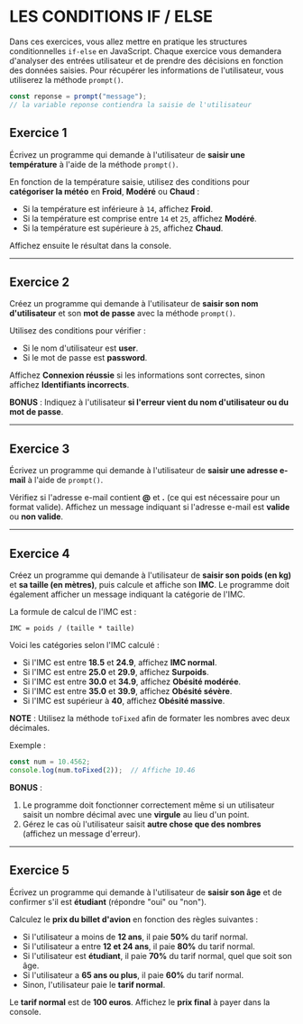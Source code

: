 # LES CONDITIONS IF / ELSE

Dans ces exercices, vous allez mettre en pratique les structures conditionnelles `if-else` en JavaScript. Chaque exercice vous demandera d'analyser des entrées utilisateur et de prendre des décisions en fonction des données saisies. Pour récupérer les informations de l'utilisateur, vous utiliserez la méthode `prompt()`.

```js 
const reponse = prompt("message");
// la variable reponse contiendra la saisie de l'utilisateur
```

## Exercice 1

Écrivez un programme qui demande à l'utilisateur de **saisir une température** à l'aide de la méthode `prompt()`.

En fonction de la température saisie, utilisez des conditions pour **catégoriser la météo** en **Froid**, **Modéré** ou **Chaud** :

- Si la température est inférieure à `14`, affichez **Froid**.
- Si la température est comprise entre `14` et `25`, affichez **Modéré**.
- Si la température est supérieure à `25`, affichez **Chaud**.

Affichez ensuite le résultat dans la console.

---

## Exercice 2

Créez un programme qui demande à l'utilisateur de **saisir son nom d'utilisateur** et son **mot de passe** avec la méthode `prompt()`.

Utilisez des conditions pour vérifier :
- Si le nom d'utilisateur est **user**.
- Si le mot de passe est **password**.

Affichez **Connexion réussie** si les informations sont correctes, sinon affichez **Identifiants incorrects**.

**BONUS** : Indiquez à l'utilisateur **si l'erreur vient du nom d'utilisateur ou du mot de passe**.

---

## Exercice 3

Écrivez un programme qui demande à l'utilisateur de **saisir une adresse e-mail** à l'aide de `prompt()`.

Vérifiez si l'adresse e-mail contient **@** et **.** (ce qui est nécessaire pour un format valide). Affichez un message indiquant si l'adresse e-mail est **valide** ou **non valide**.

---

## Exercice 4

Créez un programme qui demande à l'utilisateur de **saisir son poids (en kg)** et **sa taille (en mètres)**, puis calcule et affiche son **IMC**. Le programme doit également afficher un message indiquant la catégorie de l'IMC.

La formule de calcul de l'IMC est :

```code
IMC = poids / (taille * taille)
```

Voici les catégories selon l'IMC calculé :
- Si l'IMC est entre **18.5** et **24.9**, affichez **IMC normal**.
- Si l'IMC est entre **25.0** et **29.9**, affichez **Surpoids**.
- Si l'IMC est entre **30.0** et **34.9**, affichez **Obésité modérée**.
- Si l'IMC est entre **35.0** et **39.9**, affichez **Obésité sévère**.
- Si l'IMC est supérieur à **40**, affichez **Obésité massive**.

**NOTE** : Utilisez la méthode `toFixed` afin de formater les nombres avec deux décimales.

Exemple :

```js
const num = 10.4562;
console.log(num.toFixed(2));  // Affiche 10.46
```

**BONUS** : 
1. Le programme doit fonctionner correctement même si un utilisateur saisit un nombre décimal avec une **virgule** au lieu d'un point.
2. Gérez le cas où l'utilisateur saisit **autre chose que des nombres** (affichez un message d'erreur).

---

## Exercice 5

Écrivez un programme qui demande à l'utilisateur de **saisir son âge** et de confirmer s'il est **étudiant** (répondre "oui" ou "non").

Calculez le **prix du billet d'avion** en fonction des règles suivantes :
- Si l'utilisateur a moins de **12 ans**, il paie **50%** du tarif normal.
- Si l'utilisateur a entre **12 et 24 ans**, il paie **80%** du tarif normal.
- Si l'utilisateur est **étudiant**, il paie **70%** du tarif normal, quel que soit son âge.
- Si l'utilisateur a **65 ans ou plus**, il paie **60%** du tarif normal.
- Sinon, l'utilisateur paie le **tarif normal**.

Le **tarif normal** est de **100 euros**. Affichez le **prix final** à payer dans la console.
